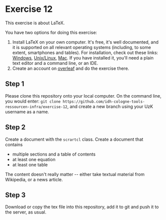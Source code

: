 # Exercise 12

This exercise is about LaTeX.

You have two options for doing this exercise:

1. Install LaTeX on your own computer. It's free, it's well documented, and it is supported on all relevant operating systems (including, to some extent, smartphones and tables). For installation, check out these links: [Windows](https://www.tug.org/texlive/windows.html),  [Unix/Linux](https://www.tug.org/texlive/quickinstall.html),  [Mac](https://www.tug.org/mactex/). If you have installed it, you'll need a plain text editor and a command line, or an IDE.
2. Create an account on [overleaf](https://www.overleaf.com) and do the exercise there.

## Step 1

Please clone this repository onto your local computer. On the command line, you would enter: `git clone https://github.com/idh-cologne-tools-ressourcen-infra/exercise-12`, and create a new branch using your UzK username as a name.

## Step 2

Create a document with the `scrartcl` class. Create a document that contains 

- multiple sections and a table of contents
- at least one equation
- at least one table

The content doesn't really matter -- either take textual material from Wikipedia, or a news article.

## Step 3
Download or copy the tex file into this repository, add it to git and push it to the server, as usual.